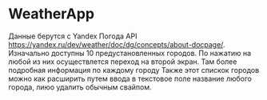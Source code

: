 # WeatherApp
Данные берутся с Yandex Погода API https://yandex.ru/dev/weather/doc/dg/concepts/about-docpage/.
Изначально доступны 10 предустановленных городов. По нажатию на любой из них осуществлется переход на второй экран. Там более подробная информация по каждому городу
Также этот спискок городов можно как расширить путем ввода в текстовое поле название любого города, лиюо удалить обычным свайпом.
